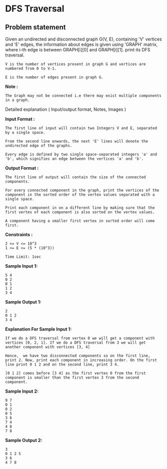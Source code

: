 DFS Traversal
=============

Problem statement
-----------------

Given an undirected and disconnected graph G(V, E), containing 'V' vertices and 'E' edges, the information about edges is given using 'GRAPH' matrix, where i-th edge is between GRAPH\[i\]\[0\] and GRAPH\[i\]\[1\]. print its DFS traversal.

    V is the number of vertices present in graph G and vertices are numbered from 0 to V-1. 
    
    E is the number of edges present in graph G.
    

**Note :**

    The Graph may not be connected i.e there may exist multiple components in a graph.
    

Detailed explanation ( Input/output format, Notes, Images )

**Input Format :**

    The first line of input will contain two Integers V and E, separated by a single space.
    
    From the second line onwards, the next 'E' lines will denote the undirected edge of the graphs. 
    
    Every edge is defined by two single space-separated integers 'a' and 'b', which signifies an edge between the vertices 'a' and 'b'.
    

**Output Format :**

    The first line of output will contain the size of the connected components.
    
    For every connected component in the graph, print the vertices of the component in the sorted order of the vertex values separated with a single space.
    
    Print each component in on a different line by making sure that the first vertex of each component is also sorted on the vertex values. 
    
    A component having a smaller first vertex in sorted order will come first.
    

**Constraints :**

    2 <= V <= 10^3
    1 <= E <= (5 * (10^3))
    
    Time Limit: 1sec
    

**Sample Input 1:**

    5 4
    0 2
    0 1
    1 2
    3 4
    

**Sample Output 1:**

    2
    0 1 2
    3 4
    

**Explanation For Sample Input 1:**

    If we do a DFS traversal from vertex 0 we will get a component with vertices [0, 2, 1]. If we do a DFS traversal from 3 we will get another component with vertices [3, 4]
    
    Hence,  we have two disconnected components so on the first line, print 2. Now, print each component in increasing order. On the first line print 0 1 2 and on the second line, print 3 4.
    
    [0 1 2] comes before [3 4] as the first vertex 0 from the first component is smaller than the first vertex 3 from the second component.
    

**Sample Input 2:**

    9 7
    0 1
    0 2
    0 5
    3 6
    7 4
    4 8
    7 8
    

**Sample Output 2:**

    3
    0 1 2 5
    3 6
    4 7 8
